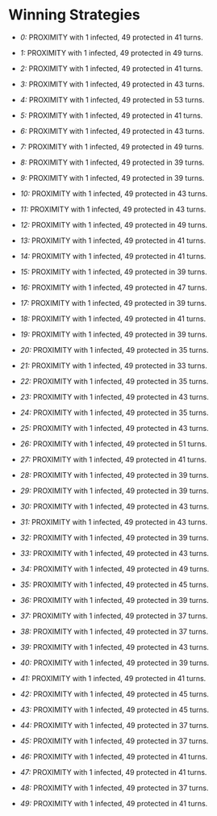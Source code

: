 # Winning Strategies

* _0:_ PROXIMITY with 1 infected, 49 protected in 41 turns.


* _1:_ PROXIMITY with 1 infected, 49 protected in 49 turns.


* _2:_ PROXIMITY with 1 infected, 49 protected in 41 turns.


* _3:_ PROXIMITY with 1 infected, 49 protected in 43 turns.


* _4:_ PROXIMITY with 1 infected, 49 protected in 53 turns.


* _5:_ PROXIMITY with 1 infected, 49 protected in 41 turns.


* _6:_ PROXIMITY with 1 infected, 49 protected in 43 turns.


* _7:_ PROXIMITY with 1 infected, 49 protected in 49 turns.


* _8:_ PROXIMITY with 1 infected, 49 protected in 39 turns.


* _9:_ PROXIMITY with 1 infected, 49 protected in 39 turns.


* _10:_ PROXIMITY with 1 infected, 49 protected in 43 turns.


* _11:_ PROXIMITY with 1 infected, 49 protected in 43 turns.


* _12:_ PROXIMITY with 1 infected, 49 protected in 49 turns.


* _13:_ PROXIMITY with 1 infected, 49 protected in 41 turns.


* _14:_ PROXIMITY with 1 infected, 49 protected in 41 turns.


* _15:_ PROXIMITY with 1 infected, 49 protected in 39 turns.


* _16:_ PROXIMITY with 1 infected, 49 protected in 47 turns.


* _17:_ PROXIMITY with 1 infected, 49 protected in 39 turns.


* _18:_ PROXIMITY with 1 infected, 49 protected in 41 turns.


* _19:_ PROXIMITY with 1 infected, 49 protected in 39 turns.


* _20:_ PROXIMITY with 1 infected, 49 protected in 35 turns.


* _21:_ PROXIMITY with 1 infected, 49 protected in 33 turns.


* _22:_ PROXIMITY with 1 infected, 49 protected in 35 turns.


* _23:_ PROXIMITY with 1 infected, 49 protected in 43 turns.


* _24:_ PROXIMITY with 1 infected, 49 protected in 35 turns.


* _25:_ PROXIMITY with 1 infected, 49 protected in 43 turns.


* _26:_ PROXIMITY with 1 infected, 49 protected in 51 turns.


* _27:_ PROXIMITY with 1 infected, 49 protected in 41 turns.


* _28:_ PROXIMITY with 1 infected, 49 protected in 39 turns.


* _29:_ PROXIMITY with 1 infected, 49 protected in 39 turns.


* _30:_ PROXIMITY with 1 infected, 49 protected in 43 turns.


* _31:_ PROXIMITY with 1 infected, 49 protected in 43 turns.


* _32:_ PROXIMITY with 1 infected, 49 protected in 39 turns.


* _33:_ PROXIMITY with 1 infected, 49 protected in 43 turns.


* _34:_ PROXIMITY with 1 infected, 49 protected in 49 turns.


* _35:_ PROXIMITY with 1 infected, 49 protected in 45 turns.


* _36:_ PROXIMITY with 1 infected, 49 protected in 39 turns.


* _37:_ PROXIMITY with 1 infected, 49 protected in 37 turns.


* _38:_ PROXIMITY with 1 infected, 49 protected in 37 turns.


* _39:_ PROXIMITY with 1 infected, 49 protected in 43 turns.


* _40:_ PROXIMITY with 1 infected, 49 protected in 39 turns.


* _41:_ PROXIMITY with 1 infected, 49 protected in 41 turns.


* _42:_ PROXIMITY with 1 infected, 49 protected in 45 turns.


* _43:_ PROXIMITY with 1 infected, 49 protected in 45 turns.


* _44:_ PROXIMITY with 1 infected, 49 protected in 37 turns.


* _45:_ PROXIMITY with 1 infected, 49 protected in 37 turns.


* _46:_ PROXIMITY with 1 infected, 49 protected in 41 turns.


* _47:_ PROXIMITY with 1 infected, 49 protected in 41 turns.


* _48:_ PROXIMITY with 1 infected, 49 protected in 37 turns.


* _49:_ PROXIMITY with 1 infected, 49 protected in 41 turns.


